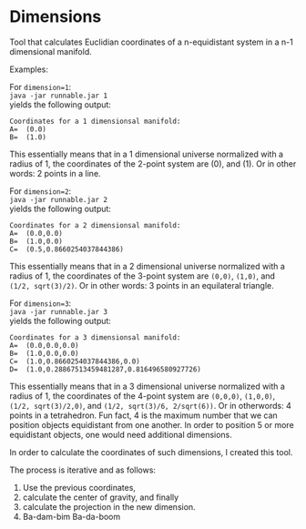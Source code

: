# Dimensions
Tool that calculates Euclidian coordinates of a n-equidistant system in a n-1 dimensional manifold.


Examples: 

For `dimension=1`:
<br>`java -jar runnable.jar 1`
<br>yields the following output:
```
Coordinates for a 1 dimensionsal manifold:
A=	(0.0)
B=	(1.0)
```
This essentially means that in a 1 dimensional universe normalized with a radius of 1, the coordinates of the 2-point system are (0), and (1). Or in other words: 2 points in a line.

For `dimension=2`:
<br>`java -jar runnable.jar 2`
<br>yields the following output:
```
Coordinates for a 2 dimensionsal manifold:
A=	(0.0,0.0)
B=	(1.0,0.0)
C=	(0.5,0.8660254037844386)
```
This essentially means that in a 2 dimensional universe normalized with a radius of 1, the coordinates of the 3-point system are `(0,0)`, `(1,0)`, and `(1/2, sqrt(3)/2)`. Or in other words: 3 points in an equilateral triangle.

For `dimension=3`:
<br>`java -jar runnable.jar 3`
<br>yields the following output:
```
Coordinates for a 3 dimensionsal manifold:
A=	(0.0,0.0,0.0)
B=	(1.0,0.0,0.0)
C=	(1.0,0.8660254037844386,0.0)
D=	(1.0,0.28867513459481287,0.816496580927726)
```
This essentially means that in a 3 dimensional universe normalized with a radius of 1, the coordinates of the 4-point system are `(0,0,0)`, `(1,0,0)`, `(1/2, sqrt(3)/2,0)`, and `(1/2, sqrt(3)/6, 2/sqrt(6))`. Or in otherwords: 4 points in a tetrahedron. Fun fact, 4 is the maximum number that we can position objects equidistant from one another. In order to position 5 or more equidistant objects, one would need additional dimensions. 

In order to calculate the coordinates of such dimensions, I created this tool. 

The process is iterative and as follows:
1. Use the previous coordinates, 
2. calculate the center of gravity, and finally 
3. calculate the projection in the new dimension. 
4. Ba-dam-bim Ba-da-boom
